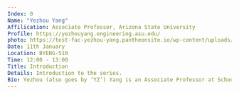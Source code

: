 ```yaml
---
Index: 0
Name: "Yezhou Yang"
Affilication: Associate Professor, Arizona State University
Profile: https://yezhouyang.engineering.asu.edu/
photo: https://test-fac-yezhou-yang.pantheonsite.io/wp-content/uploads/2018/07/CIDSE-Yezhou-Yang-Lab-MAC0089a-small.jpg
Date: 11th January
Location: BYENG-510
Time: 12:00 - 13:00
Title: Introduction
Details: Introduction to the series.
Bio: Yezhou (also goes by ‘YZ’) Yang is an Associate Professor at School of Computing and Augmented Intelligence (SCAI), Arizona State University.  He is directing the ASU Active Perception Group. His primary interests lie in Cognitive Robotics, Computer Vision, and Robot Vision, especially exploring visual primitives in human action understanding from visual input, grounding them by natural language as well as high-level reasoning over the primitives for intelligent robots; His research mainly focused on solutions to visual learning, which significantly reduces the time to program intelligent agents. These solutions involve Computer Vision, Deep Learning, and AI algorithms to interpret peoples’ actions and the scene’s geometry. His research draws on the strengths of the symbolic approach, connectionism, and dynamicism.
---
```

